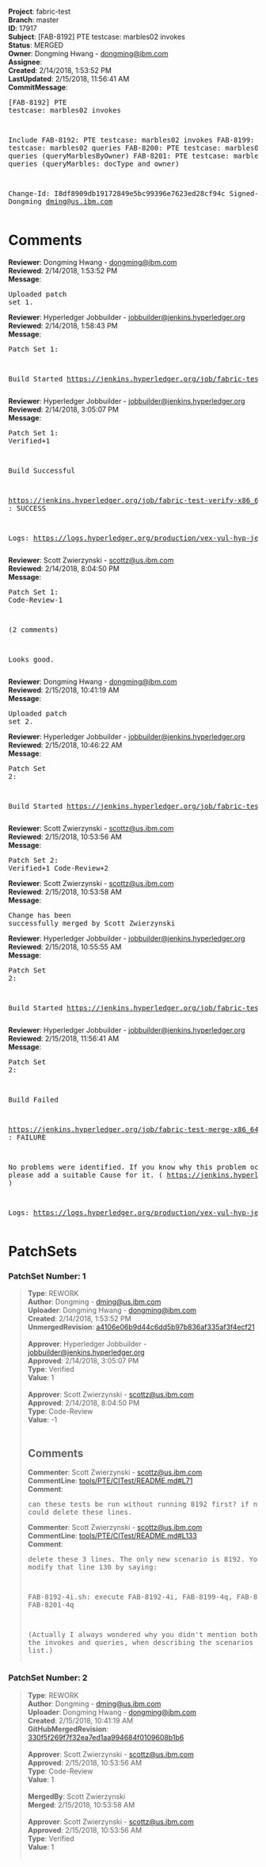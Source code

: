 <strong>Project</strong>: fabric-test<br><strong>Branch</strong>: master<br><strong>ID</strong>: 17917<br><strong>Subject</strong>: [FAB-8192] PTE testcase: marbles02 invokes<br><strong>Status</strong>: MERGED<br><strong>Owner</strong>: Dongming Hwang - dongming@ibm.com<br><strong>Assignee</strong>:<br><strong>Created</strong>: 2/14/2018, 1:53:52 PM<br><strong>LastUpdated</strong>: 2/15/2018, 11:56:41 AM<br><strong>CommitMessage</strong>:<br><pre>[FAB-8192] PTE testcase: marbles02 invokes

Include
FAB-8192: PTE testcase: marbles02 invokes
FAB-8199: PTE testcase: marbles02 queries
FAB-8200: PTE testcase: marbles02 rich queries
(queryMarblesByOwner)
FAB-8201: PTE testcase: marbles02 rich queries
(queryMarbles: docType and owner)

Change-Id: I8df8909db19172849e5bc99396e7623ed28cf94c
Signed-off-by: Dongming <dming@us.ibm.com>
</pre><h1>Comments</h1><strong>Reviewer</strong>: Dongming Hwang - dongming@ibm.com<br><strong>Reviewed</strong>: 2/14/2018, 1:53:52 PM<br><strong>Message</strong>: <pre>Uploaded patch set 1.</pre><strong>Reviewer</strong>: Hyperledger Jobbuilder - jobbuilder@jenkins.hyperledger.org<br><strong>Reviewed</strong>: 2/14/2018, 1:58:43 PM<br><strong>Message</strong>: <pre>Patch Set 1:

Build Started https://jenkins.hyperledger.org/job/fabric-test-verify-x86_64/832/</pre><strong>Reviewer</strong>: Hyperledger Jobbuilder - jobbuilder@jenkins.hyperledger.org<br><strong>Reviewed</strong>: 2/14/2018, 3:05:07 PM<br><strong>Message</strong>: <pre>Patch Set 1: Verified+1

Build Successful 

https://jenkins.hyperledger.org/job/fabric-test-verify-x86_64/832/ : SUCCESS

Logs: https://logs.hyperledger.org/production/vex-yul-hyp-jenkins-3/fabric-test-verify-x86_64/832</pre><strong>Reviewer</strong>: Scott Zwierzynski - scottz@us.ibm.com<br><strong>Reviewed</strong>: 2/14/2018, 8:04:50 PM<br><strong>Message</strong>: <pre>Patch Set 1: Code-Review-1

(2 comments)

Looks good.</pre><strong>Reviewer</strong>: Dongming Hwang - dongming@ibm.com<br><strong>Reviewed</strong>: 2/15/2018, 10:41:19 AM<br><strong>Message</strong>: <pre>Uploaded patch set 2.</pre><strong>Reviewer</strong>: Hyperledger Jobbuilder - jobbuilder@jenkins.hyperledger.org<br><strong>Reviewed</strong>: 2/15/2018, 10:46:22 AM<br><strong>Message</strong>: <pre>Patch Set 2:

Build Started https://jenkins.hyperledger.org/job/fabric-test-verify-x86_64/836/</pre><strong>Reviewer</strong>: Scott Zwierzynski - scottz@us.ibm.com<br><strong>Reviewed</strong>: 2/15/2018, 10:53:56 AM<br><strong>Message</strong>: <pre>Patch Set 2: Verified+1 Code-Review+2</pre><strong>Reviewer</strong>: Scott Zwierzynski - scottz@us.ibm.com<br><strong>Reviewed</strong>: 2/15/2018, 10:53:58 AM<br><strong>Message</strong>: <pre>Change has been successfully merged by Scott Zwierzynski</pre><strong>Reviewer</strong>: Hyperledger Jobbuilder - jobbuilder@jenkins.hyperledger.org<br><strong>Reviewed</strong>: 2/15/2018, 10:55:55 AM<br><strong>Message</strong>: <pre>Patch Set 2:

Build Started https://jenkins.hyperledger.org/job/fabric-test-merge-x86_64/173/</pre><strong>Reviewer</strong>: Hyperledger Jobbuilder - jobbuilder@jenkins.hyperledger.org<br><strong>Reviewed</strong>: 2/15/2018, 11:56:41 AM<br><strong>Message</strong>: <pre>Patch Set 2:

Build Failed 

https://jenkins.hyperledger.org/job/fabric-test-merge-x86_64/173/ : FAILURE

No problems were identified. If you know why this problem occurred, please add a suitable Cause for it. ( https://jenkins.hyperledger.org/job/fabric-test-merge-x86_64/173/ )

Logs: https://logs.hyperledger.org/production/vex-yul-hyp-jenkins-3/fabric-test-merge-x86_64/173</pre><h1>PatchSets</h1><h3>PatchSet Number: 1</h3><blockquote><strong>Type</strong>: REWORK<br><strong>Author</strong>: Dongming - dming@us.ibm.com<br><strong>Uploader</strong>: Dongming Hwang - dongming@ibm.com<br><strong>Created</strong>: 2/14/2018, 1:53:52 PM<br><strong>UnmergedRevision</strong>: [a4106e06b9d44c6dd5b97b836af335af3f4ecf21](https://github.com/hyperledger-gerrit-archive/fabric-test/commit/a4106e06b9d44c6dd5b97b836af335af3f4ecf21)<br><br><strong>Approver</strong>: Hyperledger Jobbuilder - jobbuilder@jenkins.hyperledger.org<br><strong>Approved</strong>: 2/14/2018, 3:05:07 PM<br><strong>Type</strong>: Verified<br><strong>Value</strong>: 1<br><br><strong>Approver</strong>: Scott Zwierzynski - scottz@us.ibm.com<br><strong>Approved</strong>: 2/14/2018, 8:04:50 PM<br><strong>Type</strong>: Code-Review<br><strong>Value</strong>: -1<br><br><h2>Comments</h2><strong>Commenter</strong>: Scott Zwierzynski - scottz@us.ibm.com<br><strong>CommentLine</strong>: [tools/PTE/CITest/README.md#L71](https://github.com/hyperledger-gerrit-archive/fabric-test/blob/a4106e06b9d44c6dd5b97b836af335af3f4ecf21/tools/PTE/CITest/README.md#L71)<br><strong>Comment</strong>: <pre>can these tests be run without running 8192 first? if not, maybe we could delete these lines.</pre><strong>Commenter</strong>: Scott Zwierzynski - scottz@us.ibm.com<br><strong>CommentLine</strong>: [tools/PTE/CITest/README.md#L133](https://github.com/hyperledger-gerrit-archive/fabric-test/blob/a4106e06b9d44c6dd5b97b836af335af3f4ecf21/tools/PTE/CITest/README.md#L133)<br><strong>Comment</strong>: <pre>delete these 3 lines. The only new scenario is 8192. You could modify that line 130 by saying:
 
FAB-8192-4i.sh: execute FAB-8192-4i, FAB-8199-4q, FAB-8200-4q, FAB-8201-4q

(Actually I always wondered why you didn't mention both FABs for both the invokes and queries, when describing the scenarios here in this list.)</pre></blockquote><h3>PatchSet Number: 2</h3><blockquote><strong>Type</strong>: REWORK<br><strong>Author</strong>: Dongming - dming@us.ibm.com<br><strong>Uploader</strong>: Dongming Hwang - dongming@ibm.com<br><strong>Created</strong>: 2/15/2018, 10:41:19 AM<br><strong>GitHubMergedRevision</strong>: [330f5f269f7f32ea7ed1aa994684f0109608b1b6](https://github.com/hyperledger-gerrit-archive/fabric-test/commit/330f5f269f7f32ea7ed1aa994684f0109608b1b6)<br><br><strong>Approver</strong>: Scott Zwierzynski - scottz@us.ibm.com<br><strong>Approved</strong>: 2/15/2018, 10:53:56 AM<br><strong>Type</strong>: Code-Review<br><strong>Value</strong>: 1<br><br><strong>MergedBy</strong>: Scott Zwierzynski<br><strong>Merged</strong>: 2/15/2018, 10:53:58 AM<br><br><strong>Approver</strong>: Scott Zwierzynski - scottz@us.ibm.com<br><strong>Approved</strong>: 2/15/2018, 10:53:56 AM<br><strong>Type</strong>: Verified<br><strong>Value</strong>: 1<br><br></blockquote>